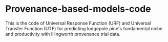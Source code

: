 # Provenance-based-models-code
This is the code of Universal Response Function (URF) and Universal Transfer Function (UTF) for predicting lodgepole pine's fundamental niche and productivity with Illingworth provenance trial data.
